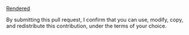 <!--
The below link will link to the rendered Markdown for your RFC, even before it is merged. You need to adjust it based on your RFC's filename and which fork and branch your PR is from.

* USERNAME: GitHub account or org where your fork of `rfcs` lives. Internal users using a feature branch of `cedar-policy` can just put `cedar-policy` here.

* REPONAME: Probably `rfcs` unless your fork has a different name

* BRANCHNAME: Name of the branch your PR is based on

* FILENAME.md: Filename of your RFC's markdown

Examples:

https://github.com/cedar-policy/rfcs/blob/placeholders-in-conditions/text/0003-placeholders-in-conditions.md

https://github.com/myusername/rfcs/blob/awesome-rfc-idea/text/0001-awesome-rfc-idea.md

-->

<!-- FIXME -->
[Rendered](https://github.com/USERNAME/REPONAME/blob/BRANCHNAME/text/FILENAME.md)

By submitting this pull request, I confirm that you can use, modify, copy, and redistribute this contribution, under the terms of your choice.
